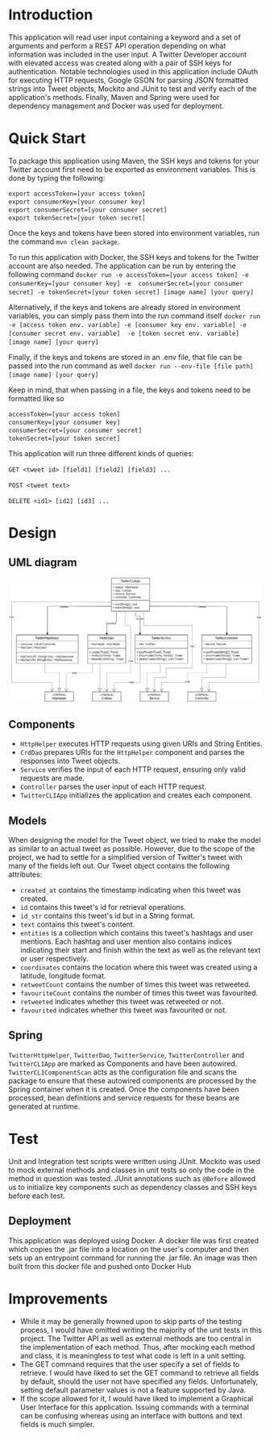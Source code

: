 # Introduction
This application will read user input containing a keyword and a set of arguments and perform a REST API operation
depending on what information was included in the user input. A Twitter Developer account with elevated access was 
created along with a pair of SSH keys for authentication. Notable technologies used in this application include OAuth
for executing HTTP requests, Google GSON for parsing JSON formatted strings into Tweet objects, Mockito and JUnit to 
test and verify each of the application's methods. Finally, Maven and Spring were used for dependency management and 
Docker was used for deployment.

# Quick Start

To package this application using Maven, the SSH keys and tokens for your Twitter account first need to be exported as 
environment variables. This is done by typing the following:
```
export accessToken=[your access token]
export consumerKey=[your consumer key]
export consumerSecret=[your consumer secret]
export tokenSecret=[your token secret]
```
Once the keys and tokens have been stored into environment variables, run the command `mvn clean package`.

To run this application with Docker, the SSH keys and tokens for the Twitter account are also needed. 
The application can be run by entering the following command
`docker run -e accessToken=[your access token] -e consumerKey=[your consumer key] -e 
consumerSecret=[your consumer secret] -e tokenSecret=[your token secret] [image name] [your query]`

Alternatively, if the keys and tokens are already stored in environment variables, you can simply pass them into the
run command itself
`docker run -e [access token env. variable] -e [consumer key env. variable] -e [consumer secret env. variable] 
-e [token secret env. variable] [image name] [your query]`

Finally, if the keys and tokens are stored in an .env file, that file can be passed into the run command as well
`docker run --env-file [file path] [image name] [your query]`

Keep in mind, that when passing in a file, the keys and tokens need to be formatted like so
```
accessToken=[your access token]
consumerKey=[your consumer key]
consumerSecret=[your consumer secret]
tokenSecret=[your token secret]
```

This application will run three different kinds of queries:

`GET <tweet id> [field1] [field2] [field3] ...`

`POST <tweet text>`

`DELETE <id1> [id2] [id3] ...`

# Design
## UML diagram
![UML Diagram](./assets/Twitter_CRUD_UML.png)
## Components
- `HttpHelper` executes HTTP requests using given URIs and String Entities.
- `CrdDao` prepares URIs for the `HttpHelper` component and parses the responses into Tweet objects.
- `Service` verifies the input of each HTTP request, ensuring only valid requests are made.
- `Controller` parses the user input of each HTTP request.
- `TwitterCLIApp` initializes the application and creates each component.

## Models
When designing the model for the Tweet object, we tried to make the model as similar to an actual tweet as possible.
However, due to the scope of the project, we had to settle for a simplified version of Twitter's tweet with many of
the fields left out. Our Tweet object contains the following attributes:

- `created_at` contains the timestamp indicating when this tweet was created.
- `id` contains this tweet's id for retrieval operations.
- `id_str` contains this tweet's id but in a String format.
- `text` contains this tweet's content.
- `entities` is a collection which contains this tweet's hashtags and user mentions. Each hashtag and user mention 
also contains indices indicating their start and finish within the text as well as the relevant text or user 
respectively.
- `coordinates` contains the location where this tweet was created using a latitude, longitude format.
- `retweetCount` contains the number of times this tweet was retweeted.
- `favouriteCount` contains the number of times this tweet was favourited.
- `retweeted` indicates whether this tweet was retweeted or not.
- `favourited` indicates whether this tweet was favourited or not.

## Spring
`TwitterHttpHelper`, `TwitterDao`, `TwitterService`, `TwitterController` and `TwitterCLIApp` are marked as Components 
and have been autowired. `TwitterCLIComponentScan` acts as the configuration file and scans the package to ensure that 
these autowired components are processed by the Spring container when it is created. Once the components have been 
processed, bean definitions and service requests for these beans are generated at runtime.

# Test
Unit and Integration test scripts were written using JUnit. Mockito was used to mock external methods and classes in
unit tests so only the code in the method in question was tested. JUnit annotations such as `@Before` allowed us to 
initialize key components such as dependency classes and SSH keys before each test. 

## Deployment
This application was deployed using Docker. A docker file was first created which copies the .jar file into a location
on the user's computer and then sets up an entrypoint command for running the .jar file. An image was then built from
this docker file and pushed onto Docker Hub

# Improvements
- While it may be generally frowned upon to skip parts of the testing process, I would have omitted writing the
majority of the unit tests in this project. The Twitter API as well as external methods are too central in the
implementation of each method. Thus, after mocking each method and class, it is meaningless to test what code is left
in a unit setting.
- The GET command requires that the user specify a set of fields to retrieve. I would have liked to set the GET command 
to retrieve all fields by default, should the user not have specified any fields. Unfortunately, setting default
parameter values is not a feature supported by Java.
- If the scope allowed for it, I would have liked to implement a Graphical User Interface for this application. 
Issuing commands with a terminal can be confusing whereas using an interface with buttons and text fields is much
simpler.
